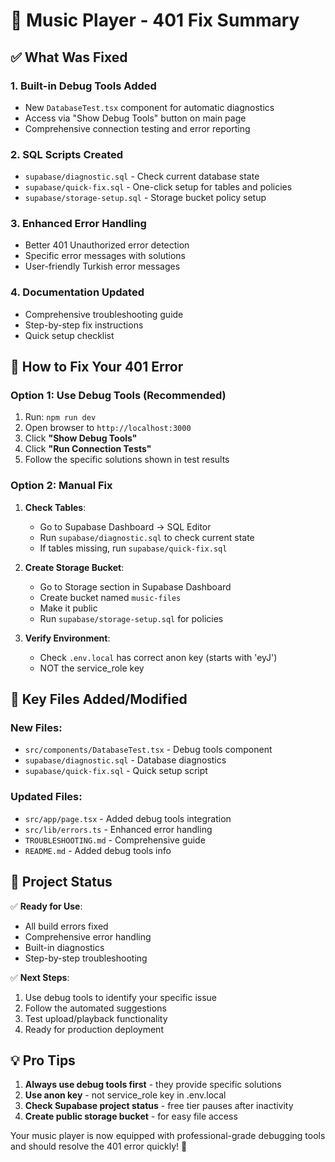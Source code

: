 # 🎵 Music Player - 401 Fix Summary

## ✅ What Was Fixed

### 1. **Built-in Debug Tools Added**
- New `DatabaseTest.tsx` component for automatic diagnostics
- Access via "Show Debug Tools" button on main page
- Comprehensive connection testing and error reporting

### 2. **SQL Scripts Created**
- `supabase/diagnostic.sql` - Check current database state
- `supabase/quick-fix.sql` - One-click setup for tables and policies
- `supabase/storage-setup.sql` - Storage bucket policy setup

### 3. **Enhanced Error Handling**
- Better 401 Unauthorized error detection
- Specific error messages with solutions
- User-friendly Turkish error messages

### 4. **Documentation Updated**
- Comprehensive troubleshooting guide
- Step-by-step fix instructions
- Quick setup checklist

## 🔧 How to Fix Your 401 Error

### Option 1: Use Debug Tools (Recommended)
1. Run: `npm run dev`
2. Open browser to `http://localhost:3000`
3. Click **"Show Debug Tools"**
4. Click **"Run Connection Tests"**
5. Follow the specific solutions shown in test results

### Option 2: Manual Fix
1. **Check Tables**:
   - Go to Supabase Dashboard → SQL Editor
   - Run `supabase/diagnostic.sql` to check current state
   - If tables missing, run `supabase/quick-fix.sql`

2. **Create Storage Bucket**:
   - Go to Storage section in Supabase Dashboard
   - Create bucket named `music-files`
   - Make it public
   - Run `supabase/storage-setup.sql` for policies

3. **Verify Environment**:
   - Check `.env.local` has correct anon key (starts with 'eyJ')
   - NOT the service_role key

## 🎯 Key Files Added/Modified

### New Files:
- `src/components/DatabaseTest.tsx` - Debug tools component
- `supabase/diagnostic.sql` - Database diagnostics
- `supabase/quick-fix.sql` - Quick setup script

### Updated Files:
- `src/app/page.tsx` - Added debug tools integration
- `src/lib/errors.ts` - Enhanced error handling
- `TROUBLESHOOTING.md` - Comprehensive guide
- `README.md` - Added debug tools info

## 🚀 Project Status

✅ **Ready for Use**:
- All build errors fixed
- Comprehensive error handling
- Built-in diagnostics
- Step-by-step troubleshooting

✅ **Next Steps**:
1. Use debug tools to identify your specific issue
2. Follow the automated suggestions
3. Test upload/playback functionality
4. Ready for production deployment

## 💡 Pro Tips

1. **Always use debug tools first** - they provide specific solutions
2. **Use anon key** - not service_role key in .env.local
3. **Check Supabase project status** - free tier pauses after inactivity
4. **Create public storage bucket** - for easy file access

Your music player is now equipped with professional-grade debugging tools and should resolve the 401 error quickly! 🎵
